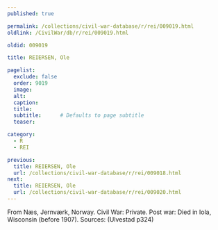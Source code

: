 ```yaml
---
published: true

permalink: /collections/civil-war-database/r/rei/009019.html
oldlink: /CivilWar/db/r/rei/009019.html

oldid: 009019

title: REIERSEN, Ole

pagelist:
  exclude: false
  order: 9019
  image: 
  alt:
  caption:
  title:
  subtitle:      # Defaults to page subtitle
  teaser:

category: 
  - R 
  - REI

previous:
  title: REIERSEN, Ole
  url: /collections/civil-war-database/r/rei/009018.html  
next:
  title: REIERSEN, Ole
  url: /collections/civil-war-database/r/rei/009020.html   
---
```

From N&aelig;s, Jernv&aelig;rk, Norway. Civil War: Private. Post war: Died in Iola, Wisconsin (before 1907). Sources: (Ulvestad p324)